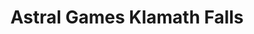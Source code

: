 ---
title: "Astral Games Klamath Falls"
url: /klamath-falls/astral-games-klamath-falls/
shop: Spielzeug
---
